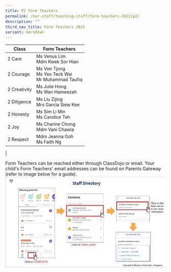 ```yaml
---
title: P2 Form Teachers
permalink: /our-staff/teaching-staff/form-teachers-2022/p2/
description: ""
third_nav_title: Form Teachers 2025
variant: markdown
---
```

| Class| Form Teachers | 
| -------- | -------- |
| 2 Care     | Ms Venus Lim<br> Mdm Kwek Sor Hian  |
| 2 Courage | Ms Von Tjong <br> Ms Yeo Teck Wai<br>Mr Muhammad Taufiq |
| 2 Creativity | Ms Julie Hong <br> Ms Wan Hameezah |
| 2 Diligence | Ms Liu Zijing <br> Mrs Garcia Siew Kee | 
| 2 Honesty | Ms Sim Li Min <br> Ms Candice Teh | 
| 2 Joy | Ms Charine Chong <br> Mdm Vani Chawla | 
| 2 Respect  | Mdm Jeanna Goh <br> Ms Faith Ng | 
|

Form Teachers can be reached either through ClassDojo or email. Your child's Form Teachers' email addresses can be found on Parents Gateway (refer to image below for a guide).
![](/images/PG-contacts2.jpg)